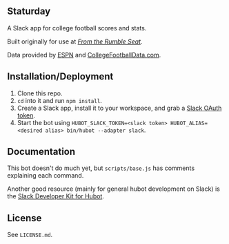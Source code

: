 Staturday
---

A Slack app for college football scores and stats.

Built originally for use at _[From the Rumble Seat](https://fromtherumbleseat.com)_.

Data provided by [ESPN](https://espn.com) and [CollegeFootballData.com](https://collegefootballdata.com).

## Installation/Deployment

1. Clone this repo.
2. `cd` into it and run `npm install`.
3. Create a Slack app, install it to your workspace, and grab a [Slack OAuth token](https://api.slack.com/start/overview).
4. Start the bot using `HUBOT_SLACK_TOKEN=<slack token> HUBOT_ALIAS=<desired alias> bin/hubot --adapter slack`.

## Documentation

This bot doesn't do much yet, but `scripts/base.js` has comments explaining each command.

Another good resource (mainly for general hubot development on Slack) is the [Slack Developer Kit for Hubot](https://slack.dev/hubot-slack/).

## License

See `LICENSE.md`.
